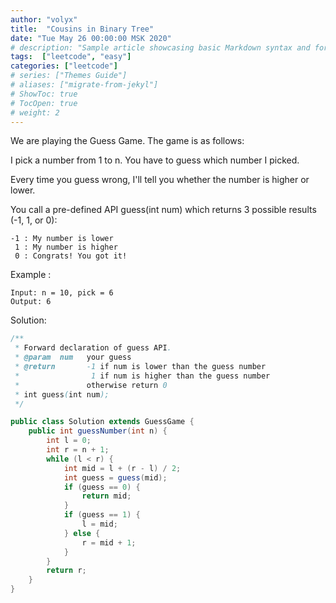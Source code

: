 ```yaml
---
author: "volyx"
title:  "Cousins in Binary Tree"
date: "Tue May 26 00:00:00 MSK 2020"
# description: "Sample article showcasing basic Markdown syntax and formatting for HTML elements."
tags:  ["leetcode", "easy"]
categories: ["leetcode"]
# series: ["Themes Guide"]
# aliases: ["migrate-from-jekyl"]
# ShowToc: true
# TocOpen: true
# weight: 2
---
```


We are playing the Guess Game. The game is as follows:

I pick a number from 1 to n. You have to guess which number I picked.

Every time you guess wrong, I'll tell you whether the number is higher or lower.

You call a pre-defined API guess(int num) which returns 3 possible results (-1, 1, or 0):

```
-1 : My number is lower
 1 : My number is higher
 0 : Congrats! You got it!
```

Example :
```
Input: n = 10, pick = 6
Output: 6
```

Solution: 

```java
/** 
 * Forward declaration of guess API.
 * @param  num   your guess
 * @return 	     -1 if num is lower than the guess number
 *			      1 if num is higher than the guess number
 *               otherwise return 0
 * int guess(int num);
 */

public class Solution extends GuessGame {
    public int guessNumber(int n) {
        int l = 0;
        int r = n + 1;
        while (l < r) {
            int mid = l + (r - l) / 2;
            int guess = guess(mid);
            if (guess == 0) {
                return mid;
            }
            if (guess == 1) {
                l = mid;
            } else {
                r = mid + 1;
            }
        }
        return r;
    }
}
